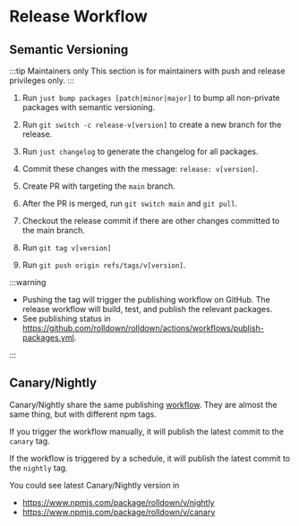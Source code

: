 # Release Workflow

## Semantic Versioning

:::tip Maintainers only
This section is for maintainers with push and release privileges only.
:::

1. Run `just bump packages [patch|minor|major]` to bump all non-private packages with semantic versioning.

2. Run `git switch -c release-v[version]` to create a new branch for the release.

3. Run `just changelog` to generate the changelog for all packages.

4. Commit these changes with the message: `release: v[version]`.

5. Create PR with targeting the `main` branch.

6. After the PR is merged, run `git switch main` and `git pull`.

7. Checkout the release commit if there are other changes committed to the main branch.

8. Run `git tag v[version]`

9. Run `git push origin refs/tags/v[version]`.

:::warning

- Pushing the tag will trigger the publishing workflow on GitHub. The release workflow will build, test, and publish the relevant packages.
- See publishing status in https://github.com/rolldown/rolldown/actions/workflows/publish-packages.yml.

:::

## Canary/Nightly

Canary/Nightly share the same publishing [workflow](https://github.com/rolldown/rolldown/actions/workflows/release-canary.yml). They are almost the same thing, but with different npm tags.

If you trigger the workflow manually, it will publish the latest commit to the `canary` tag.

If the workflow is triggered by a schedule, it will publish the latest commit to the `nightly` tag.

You could see latest Canary/Nightly version in

- https://www.npmjs.com/package/rolldown/v/nightly
- https://www.npmjs.com/package/rolldown/v/canary
